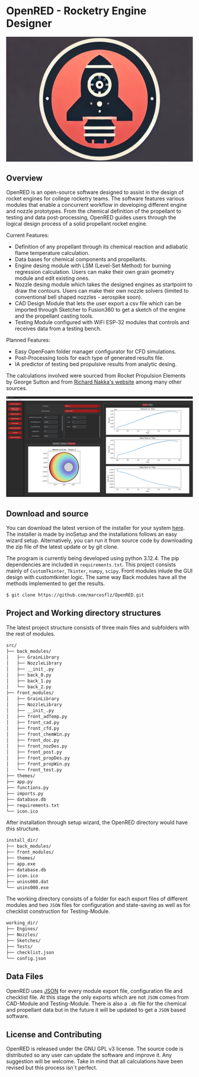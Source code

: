 OpenRED - Rocketry Engine Designer
==========
![Logo](openred.jpg)

Overview
--------

OpenRED is an open-source software designed to assist in the design of rocket engines for college rocketry teams. The software features various modules that enable a concurrent workflow in developing different engine and nozzle prototypes. From the chemical definition of the propellant to testing and data post-processing, OpenRED guides users through the logical design process of a solid propellant rocket engine.

Current Features:
* Definition of any propellant through its chemical reaction and adiabatic flame temperature calculation.
* Data bases for chemical components and propellants.
* Engine desing module with LSM (Level-Set Method) for burning regression calculation. Users can make their own grain geometry module and edit existing ones.
* Nozzle desing module which takes the designed engines as startpoint to draw the contours. Users can make their own nozzle solvers (limited to conventional bell shaped nozzles - aerospike soon).
* CAD Design Module that lets the user export a csv file which can be imported through Sketcher to Fusion360 to get a sketch of the engine and the propellant casting tools.
* Testing Module configured with WiFi ESP-32 modules that controls and receives data from a testing bench.

Planned Features:
* Easy OpenFoam folder manager configurator for CFD simulations.
* Post-Processing tools for each type of generated results file.
* IA predictor of testing bed propulsive results from analytic desing.


The calculations involved were sourced from Rocket Propulsion Elements by George Sutton and from [Richard Nakka's website](https://www.nakka-rocketry.net/rtheory.html) among many other sources.

![Screenshot](show_pic.png)

Download and source
-------
You can download the latest version of the installer for your system [here](https://github.com/marcosflz/OpenRED/releases/tag/preview). The installer is made by inoSetup and the installations follows an easy wizard setup. Alternatively, you can run it from source code by downloading the zip file of the latest update or by git clone.

The program is currently being developed using python 3.12.4. The pip dependencies are included in `requirements.txt`. This project consists mainly of `CustomTkinter`, `Tkinter`, `numpy`, `scipy`. Front modules inlude the GUI design with customtkinter logic. The same way Back modules have all the methods implemented to get the results.

```
$ git clone https://github.com/marcosflz/OpenRED.git
```

Project and Working directory structures
-----------
The latest project structure consists of three main files and subfolders with the rest of modules.

```plaintext
src/                   
├── back_modules/      
│   ├── GrainLibrary   
│   ├── NozzleLibrary  
│   ├── __init_.py     
│   ├── back_0.py      
│   ├── back_1.py
│   └── back_2.py     
├── front_modules/     
│   ├── GrainLibrary   
│   ├── NozzleLibrary  
│   ├── __init_.py        
│   ├── front_adTemp.py       
│   ├── front_cad.py
│   ├── front_cfd.py 
│   ├── front_chemWin.py
│   ├── front_doc.py
│   ├── front_nozDes.py
│   ├── front_post.py
│   ├── front_propDes.py
│   ├── front_propWin.py
│   └── front_test.py
├── themes/
├── app.py
├── functions.py
├── imports.py
├── database.db
├── requirements.txt
└── icon.ico
```

After installation through setup wizard, the OpenRED directory would have this structure.

```plaintext
install_dir/                   
├── back_modules/         
├── front_modules/     
├── themes/
├── app.exe
├── database.db
├── icon.ico
├── unins000.dat
└── unins000.exe
```

The working directory consists of a folder for each export files of different modules and two `JSON` files for configuration and state-saving as well as for checklist construction for Testing-Module.

```plaintext
working_dir/                   
├── Engines/      
├── Nozzles/          
├── Sketches/     
├── Tests/ 
├── checklist.json
└── config.json
```

Data Files
-----------
OpenRED uses [JSON](https://en.wikipedia.org/wiki/JSON) for every module export file, configuration file and checklist file. At this stage the only exports which are not `JSON` comes from CAD-Module and Testing-Module. There is also a `.db` file for the chemical and propellant data but in the future it will be updated to get a `JSON` based software.


License and Contributing
-------
OpenRED is released under the GNU GPL v3 license. The source code is distributed so any user can update the software and improve it. Any suggestion will be welcome. Take in mind that all calculations have been revised but this process isn´t perfect.
